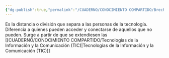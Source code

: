 ```yaml
---
{"dg-publish":true,"permalink":"/CUADERNO/CONOCIMIENTO COMPARTIDO/Brecha digital/"}
---
```


Es la distancia o división que separa a las personas de la tecnología. Diferencia a quienes pueden acceder y conectarse de aquellos que no pueden. Surge a partir de que se extendiesen las [[CUADERNO/CONOCIMIENTO COMPARTIDO/Tecnologías de la Información y la Comunicación (TIC)\|Tecnologías de la Información y la Comunicación (TIC)]]